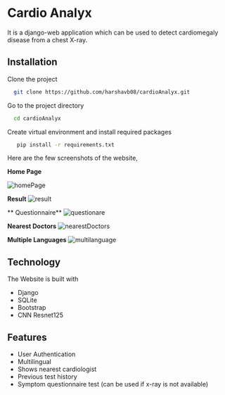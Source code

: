 
# Cardio Analyx

It is a django-web application which can be used to detect cardiomegaly disease from a chest X-ray. 




## Installation

Clone the project

```bash
  git clone https://github.com/harshavb08/cardioAnalyx.git
```

Go to the project directory

```bash
  cd cardioAnalyx
```
Create virtual environment and install required packages


```bash
   pip install -r requirements.txt
```

Here are the few screenshots of the website,

**Home Page**

![homePage](https://user-images.githubusercontent.com/73329321/215339479-a02a6e65-0325-4802-bd3c-aa60b198826a.png)


**Result**
![result](https://user-images.githubusercontent.com/73329321/215339537-4515fc30-900d-439d-9fb2-b27a727d0d0e.png)

** Questionnaire**
![questionare](https://user-images.githubusercontent.com/73329321/215339581-fdb2bec4-3693-41cc-aca9-394ccf9b0034.png)

**Nearest Doctors**
![nearestDoctors](https://user-images.githubusercontent.com/73329321/215339613-f0a0e5ac-65c3-4d34-a3cd-699a66943267.png)

**Multiple Languages**
![multilanguage](https://user-images.githubusercontent.com/73329321/215339665-c304d087-041d-49f0-9ee6-ac13d19b9611.png)



## Technology

The Website is built with 

- Django
- SQLite
- Bootstrap
- CNN Resnet125

## Features

- User Authentication
- Multilingual
- Shows nearest cardiologist 
- Previous test history
- Symptom questionnaire test (can be used if x-ray is not available)
